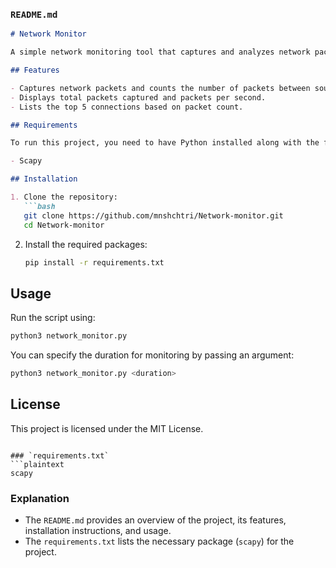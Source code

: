 ### `README.md`
```markdown
# Network Monitor

A simple network monitoring tool that captures and analyzes network packets using Scapy.

## Features

- Captures network packets and counts the number of packets between source and destination IPs.
- Displays total packets captured and packets per second.
- Lists the top 5 connections based on packet count.

## Requirements

To run this project, you need to have Python installed along with the following packages:

- Scapy

## Installation

1. Clone the repository:
   ```bash
   git clone https://github.com/mnshchtri/Network-monitor.git
   cd Network-monitor
   ```

2. Install the required packages:
   ```bash
   pip install -r requirements.txt
   ```

## Usage

Run the script using:
```bash
python3 network_monitor.py
```

You can specify the duration for monitoring by passing an argument:
```bash
python3 network_monitor.py <duration>
```

## License

This project is licensed under the MIT License.
```

### `requirements.txt`
```plaintext
scapy
```

### Explanation
- The `README.md` provides an overview of the project, its features, installation instructions, and usage.
- The `requirements.txt` lists the necessary package (`scapy`) for the project. 


